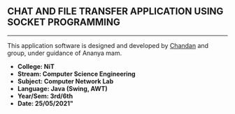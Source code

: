 ## CHAT AND FILE TRANSFER APPLICATION USING SOCKET PROGRAMMING

------------


This application software is designed and developed by [Chandan](https://github.com/ChandanKrv "Chandan") and group, 
under guidance of Ananya mam.

- **College: NiT**
- **Stream: Computer Science Engineering**
- **Subject: Computer Network Lab**
- **Language: Java (Swing, AWT)**
- **Year/Sem: 3rd/6th**
- **Date: 25/05/2021"**
